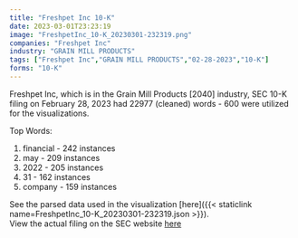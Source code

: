 ```yaml
---
title: "Freshpet Inc 10-K"
date: 2023-03-01T23:23:19
image: "FreshpetInc_10-K_20230301-232319.png"
companies: "Freshpet Inc"
industry: "GRAIN MILL PRODUCTS"
tags: ["Freshpet Inc","GRAIN MILL PRODUCTS","02-28-2023","10-K"]
forms: "10-K"
---
```

Freshpet Inc, which is in the Grain Mill Products [2040] industry, SEC 10-K filing on February 28, 2023 had 22977 (cleaned) words - 600 were utilized for the visualizations.

Top Words:
1. financial - 242 instances
2. may - 209 instances
3. 2022 - 205 instances
4. 31 - 162 instances
5. company - 159 instances


See the parsed data used in the visualization [here]({{< staticlink name=FreshpetInc_10-K_20230301-232319.json >}}).  
View the actual filing on the SEC website [here](https://www.sec.gov/Archives/edgar/data/1611647/0001437749-23-004928.txt)